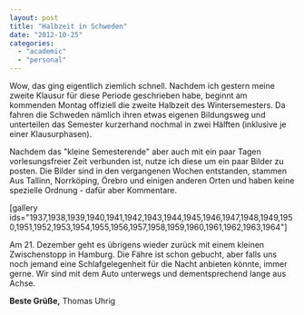```yaml
---
layout: post
title: "Halbzeit in Schweden"
date: "2012-10-25"
categories: 
  - "academic"
  - "personal"
---
```


Wow, das ging eigentlich ziemlich schnell. Nachdem ich gestern meine zweite Klausur für diese Periode geschrieben habe, beginnt am kommenden Montag offiziell die zweite Halbzeit des Wintersemesters. Da fahren die Schweden nämlich ihren etwas eigenen Bildungsweg und unterteilen das Semester kurzerhand nochmal in zwei Hälften (inklusive je einer Klausurphasen).

Nachdem das "kleine Semesterende" aber auch mit ein paar Tagen vorlesungsfreier Zeit verbunden ist, nutze ich diese um ein paar Bilder zu posten. Die Bilder sind in den vergangenen Wochen entstanden, stammen Aus Tallinn, Norrköping, Örebro und einigen anderen Orten und haben keine spezielle Ordnung - dafür aber Kommentare.

\[gallery ids="1937,1938,1939,1940,1941,1942,1943,1944,1945,1946,1947,1948,1949,1950,1951,1952,1953,1954,1955,1956,1957,1958,1959,1960,1961,1962,1963,1964"\]

Am 21. Dezember geht es übrigens wieder zurück mit einem kleinen Zwischenstopp in Hamburg. Die Fähre ist schon gebucht, aber falls uns noch jemand eine Schlafgelegenheit für die Nacht anbieten könnte, immer gerne. Wir sind mit dem Auto unterwegs und dementsprechend lange aus Achse.

**Beste Grüße,** Thomas Uhrig
